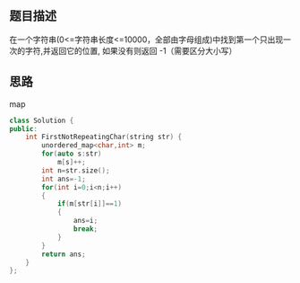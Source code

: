 ## 题目描述
在一个字符串(0<=字符串长度<=10000，全部由字母组成)中找到第一个只出现一次的字符,并返回它的位置, 如果没有则返回 -1（需要区分大小写）

## 思路
map
```c++
class Solution {
public:
    int FirstNotRepeatingChar(string str) {
        unordered_map<char,int> m;
        for(auto s:str)
            m[s]++;
        int n=str.size();
        int ans=-1;
        for(int i=0;i<n;i++)
        {
            if(m[str[i]]==1)
            {
                ans=i;
                break;
            }
        }
        return ans;
    }
};
```